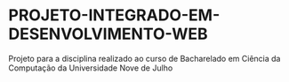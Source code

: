 # PROJETO-INTEGRADO-EM-DESENVOLVIMENTO-WEB
Projeto para a disciplina realizado ao curso de Bacharelado em Ciência da Computação da Universidade Nove de Julho
